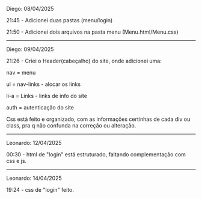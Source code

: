Diego: 08/04/2025

21:45 - Adicionei duas pastas (menu/login) 

21:50 - Adicionei dois arquivos na pasta menu 
(Menu.html/Menu.css)

--------------------------------------------

Diego: 09/04/2025

21:26 - Criei o Header(cabeçalho) do site, onde adicionei uma:

nav = menu

ul = nav-links - alocar os links

li-a = Links - links de info do site

auth = autenticação do site

Css está feito e organizado, com as informações certinhas de cada div ou class, pra q não confunda na correção ou alteração.

--------------------------------------------------

Leonardo: 12/04/2025

00:30 - html de "login" está estruturado, faltando complementação com css e js.

-----------------------------------------------------

Leonardo: 14/04/2025

19:24 - css de "login" feito.